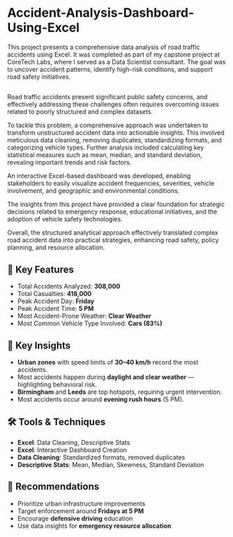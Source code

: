 # Accident-Analysis-Dashboard-Using-Excel
This project presents a comprehensive data analysis of road traffic accidents using Excel. It was completed as part of my capstone project at CoreTech Labs, where I served as a Data Scientist consultant. The goal was to uncover accident patterns, identify high-risk conditions, and support road safety initiatives.

## 
Road traffic accidents present significant public safety concerns, and effectively addressing these challenges often requires overcoming issues related to poorly structured and complex datasets.

To tackle this problem, a comprehensive approach was undertaken to transform unstructured accident data into actionable insights. This involved meticulous data cleaning, removing duplicates, standardizing formats, and categorizing vehicle types. Further analysis included calculating key statistical measures such as mean, median, and standard deviation, revealing important trends and risk factors.

An interactive Excel-based dashboard was developed, enabling stakeholders to easily visualize accident frequencies, severities, vehicle involvement, and geographic and environmental conditions. 

The insights from this project have provided a clear foundation for strategic decisions related to emergency response, educational initiatives, and the adoption of vehicle safety technologies.

Overall, the structured analytical approach effectively translated complex road accident data into practical strategies, enhancing road safety, policy planning, and resource allocation.


## 📌 Key Features
- Total Accidents Analyzed: **308,000**
- Total Casualties: **418,000**
- Peak Accident Day: **Friday**
- Peak Accident Time: **5 PM**
- Most Accident-Prone Weather: **Clear Weather**
- Most Common Vehicle Type Involved: **Cars (83%)**

## 🧠 Key Insights
- **Urban zones** with speed limits of **30–40 km/h** record the most accidents.
- Most accidents happen during **daylight and clear weather** — highlighting behavioral risk.
- **Birmingham** and **Leeds** are top hotspots, requiring urgent intervention.
- Most accidents occur around **evening rush hours** (5 PM).

## 🛠 Tools & Techniques
- **Excel**: Data Cleaning, Descriptive Stats
- **Excel**: Interactive Dashboard Creation
- **Data Cleaning**: Standardized formats, removed duplicates
- **Descriptive Stats**: Mean, Median, Skewness, Standard Deviation


## 🧩 Recommendations
- Prioritize urban infrastructure improvements
- Target enforcement around **Fridays at 5 PM**
- Encourage **defensive driving** education
- Use data insights for **emergency resource allocation**
